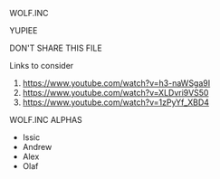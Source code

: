 WOLF.INC

YUPIEE

DON'T SHARE THIS FILE


Links to consider
1) https://www.youtube.com/watch?v=h3-naWSga9I
2) https://www.youtube.com/watch?v=XLDvri9VS50
3) https://www.youtube.com/watch?v=1zPyYf_XBD4



WOLF.INC ALPHAS
- Issic 
- Andrew
- Alex
- Olaf
